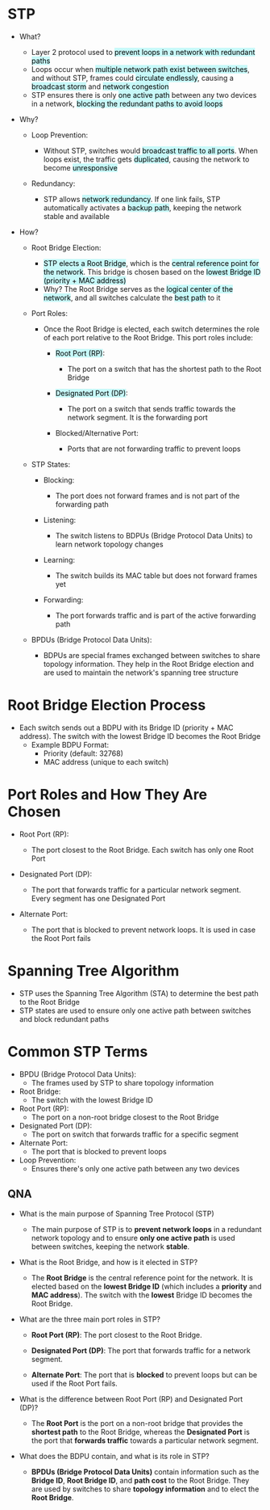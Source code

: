 # STP
- What?
	- Layer 2 protocol used to <mark style="background: #ABF7F7A6;">prevent loops in a network with redundant paths</mark>
	- Loops occur when <mark style="background: #ABF7F7A6;">multiple network path exist between switches</mark>, and without STP, frames could <mark style="background: #ABF7F7A6;">circulate endlessly</mark>, causing a <mark style="background: #ABF7F7A6;">broadcast storm</mark> and <mark style="background: #ABF7F7A6;">network congestion</mark>
	- STP ensures there is only <mark style="background: #ABF7F7A6;">one active path</mark> between any two devices in a network, <mark style="background: #ABF7F7A6;">blocking the redundant paths to avoid loops</mark>
- Why?
	- Loop Prevention:
		- Without STP, switches would <mark style="background: #ABF7F7A6;">broadcast traffic to all ports</mark>. When loops exist, the traffic gets <mark style="background: #ABF7F7A6;">duplicated</mark>, causing the network to become <mark style="background: #ABF7F7A6;">unresponsive</mark>
		
	- Redundancy:
		- STP allows <mark style="background: #ABF7F7A6;">network redundancy</mark>. If one link fails, STP automatically activates a <mark style="background: #ABF7F7A6;">backup path</mark>, keeping the network stable and available
		
- How?
	- Root Bridge Election:
		- <mark style="background: #ABF7F7A6;">STP elects a Root Bridge</mark>, which is the <mark style="background: #ABF7F7A6;">central reference point for the network</mark>. This bridge is chosen based on the <mark style="background: #ABF7F7A6;">lowest Bridge ID (priority + MAC address)</mark>
		- Why? The Root Bridge serves as the <mark style="background: #ABF7F7A6;">logical center of the network</mark>, and all switches calculate the <mark style="background: #ABF7F7A6;">best path</mark> to it
		
	- Port Roles:
		- Once the Root Bridge is elected, each switch determines the role of each port relative to the Root Bridge. This port roles include:
			- <mark style="background: #ABF7F7A6;">Root Port (RP)</mark>:
				- The port on a switch that has the shortest path to the Root Bridge
				
			- <mark style="background: #ABF7F7A6;">Designated Port (DP)</mark>:
				- The port on a switch that sends traffic towards the network segment. It is the forwarding port
				
			- Blocked/Alternative Port:
				- Ports that are not forwarding traffic to prevent loops
				
	- STP States:
		- Blocking:
			- The port does not forward frames and is not part of the forwarding path
			
		- Listening:
			- The switch listens to BDPUs (Bridge Protocol Data Units) to learn network topology changes
			
		- Learning:
			- The switch builds its MAC table but does not forward frames yet
			
		- Forwarding:
			- The port forwards traffic and is part of the active forwarding path
			
	- BPDUs (Bridge Protocol Data Units):
		- BDPUs are special frames exchanged between switches to share topology information. They help in the Root Bridge election and are used to maintain the network's spanning tree structure

# Root Bridge Election Process
- Each switch sends out a BDPU with its Bridge ID (priority + MAC address). The switch with the lowest Bridge ID becomes the Root Bridge
	- Example BDPU Format:
		- Priority (default: 32768)
		- MAC address (unique to each switch)

# Port Roles and How They Are Chosen
- Root Port (RP):
	- The port closest to the Root Bridge. Each switch has only one Root Port
	
- Designated Port (DP):
	- The port that forwards traffic for a particular network segment. Every segment has one Designated Port
	
- Alternate Port:
	- The port that is blocked to prevent network loops. It is used in case the Root Port fails

# Spanning Tree Algorithm
- STP uses the Spanning Tree Algorithm (STA) to determine the best path to the Root Bridge
- STP states are used to ensure only one active path between switches and block redundant paths

# Common STP Terms
- BPDU (Bridge Protocol Data Units):
	- The frames used by STP to share topology information
- Root Bridge:
	- The switch with the lowest Bridge ID
- Root Port (RP):
	- The port on a non-root bridge closest to the Root Bridge
- Designated Port (DP):
	- The port on switch that forwards traffic for a specific segment
- Alternate Port:
	- The port that is blocked to prevent loops
- Loop Prevention:
	- Ensures there's only one active path between any two devices

## QNA
- What is the main purpose of Spanning Tree Protocol (STP)
	- The main purpose of STP is to **prevent network loops** in a redundant network topology and to ensure **only one active path** is used between switches, keeping the network **stable**.
	
- What is the Root Bridge, and how is it elected in STP?
	- The **Root Bridge** is the central reference point for the network. It is elected based on the **lowest Bridge ID** (which includes a **priority** and **MAC address**). The switch with the **lowest** Bridge ID becomes the Root Bridge.
	
- What are the three main port roles in STP?
	- **Root Port (RP)**: The port closest to the Root Bridge.
    
	- **Designated Port (DP)**: The port that forwards traffic for a network segment.
    
	- **Alternate Port**: The port that is **blocked** to prevent loops but can be used if the Root Port fails.
	
- What is the difference between Root Port (RP) and Designated Port (DP)?
	- The **Root Port** is the port on a non-root bridge that provides the **shortest path** to the Root Bridge, whereas the **Designated Port** is the port that **forwards traffic** towards a particular network segment.
	
- What does the BDPU contain, and what is its role in STP?
	-  **BPDUs (Bridge Protocol Data Units)** contain information such as the **Bridge ID**, **Root Bridge ID**, and **path cost** to the Root Bridge. They are used by switches to share **topology information** and to elect the **Root Bridge**.